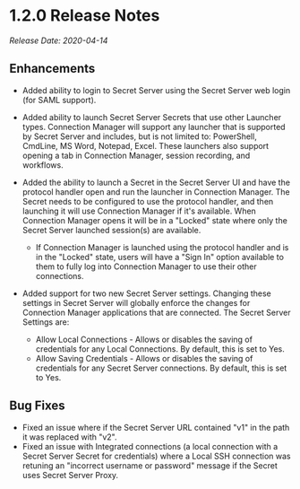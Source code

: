 [title]: # (1.2.0 Release)
[tags]: # (release notes)
[priority]: # (894)
# 1.2.0 Release Notes

*Release Date: 2020-04-14*

## Enhancements

* Added ability to login to Secret Server using the Secret Server web login (for SAML support).
* Added ability to launch Secret Server Secrets that use other Launcher types. Connection Manager will support any launcher that is supported by Secret Server and includes, but is not limited to: PowerShell, CmdLine, MS Word, Notepad, Excel. These launchers also support opening a tab in Connection Manager, session recording, and workflows.
* Added the ability to launch a Secret in the Secret Server UI and have the protocol handler open and run the launcher in Connection Manager. The Secret needs to be configured to use the protocol handler, and then launching it will use Connection Manager if it's available. When Connection Manager opens it will be in a "Locked" state where only the Secret Server launched session(s) are available.

  * If Connection Manager is launched using the protocol handler and is in the "Locked" state, users will have a "Sign In" option available to them to fully log into Connection Manager to use their other connections.
* Added support for two new Secret Server settings. Changing these settings in Secret Server will globally enforce the changes for Connection Manager applications that are connected. The Secret Server Settings are:

  * Allow Local Connections - Allows or disables the saving of credentials for any Local Connections. By default, this is set to Yes.
  * Allow Saving Credentials - Allows or disables the saving of credentials for any Secret Server connections. By default, this is set to Yes.

## Bug Fixes

* Fixed an issue where if the Secret Server URL contained "v1" in the path it was replaced with "v2".
* Fixed an issue with Integrated connections (a local connection with a Secret Server Secret for credentials) where a Local SSH connection was retuning an "incorrect username or password" message if the Secret uses Secret Server Proxy.
